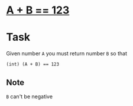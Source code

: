 # [A + B == 123](https://www.codewars.com/kata/a-plus-b-equals-equals-123 "https://www.codewars.com/kata/5966a52ab4f24db1800000cc")

# Task

Given number `A` you must return number `B` so that

```
(int) (A + B) == 123
```

## Note

`B` can't be negative 